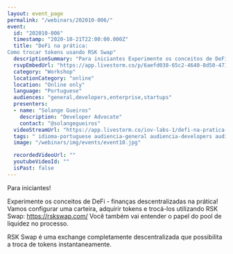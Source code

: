 ```yaml
---
layout: event_page
permalink: "/webinars/202010-006/"
event:
  id: "202010-006"
  timestamp: "2020-10-21T22:00:00.000Z"
  title: "DeFi na prática:
Como trocar tokens usando RSK Swap"
  descriptionSummary: "Para iniciantes Experimente os conceitos de DeFi - finan as descentralizadas na pr tica Vamos configurar uma carteira, adquirir tokens e tr…"
  rsvpEmbedUrl: "https://app.livestorm.co/p/6aefd038-65c2-4640-8d50-471b37d0cb24/form"
  category: "Workshop"
  locationCategory: "online"
  location: "Online only"
  language: "Portuguese"
  audiences: "general,developers,enterprise,startups"
  presenters:
  - name: "Solange Gueiros"
    description: "Developer Advocate"
    contact: "@solangegueiros"
  videoStreamUrl: "https://app.livestorm.co/iov-labs-1/defi-na-pratica-como-trocar-tokens-usando-rskswap"
  tags: " idioma-portuguese audiencia-general audiencia-developers audiencia-enterprise audiencia-startups"
  image: "/webinars/img/events/event10.jpg"

  recordedVideoUrl: ""
  youtubeVideoId: ""
  isPast: false
---
```



Para iniciantes!

Experimente os conceitos de DeFi - finanças descentralizadas na prática! 
Vamos configurar uma carteira, adquirir tokens e trocá-los utilizando RSK Swap: https://rskswap.com/
Você também vai entender o papel do pool de liquidez no processo.

RSK Swap é uma exchange completamente descentralizada que possibilita a troca de tokens instantaneamente.

